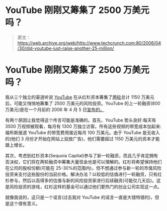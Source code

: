 # YouTube 刚刚又筹集了 2500 万美元吗？

> 原文：<https://web.archive.org/web/http://www.techcrunch.com:80/2006/04/30/did-youtube-just-raise-another-25-million/>

# YouTube 刚刚又筹集了 2500 万美元吗？

 [](https://web.archive.org/web/20221006012550/http://www.youtube.com/) 我从三个独立的渠道听说 [YouTube](https://web.archive.org/web/20221006012550/http://www.youtube.com/) 在从红杉资本筹集了[两轮](https://web.archive.org/web/20221006012550/http://www.youtube.com/t/pr_051107_funding)总计 1150 万美元后，可能又悄悄地筹集了 2500 万美元的风险投资。YouTube 的上一轮融资(800 万美元)是在一个月前的 2006 年 4 月 5 日[宣布的。](https://web.archive.org/web/20221006012550/http://www.youtube.com/t/pr_060405_funding)

有两个原因让我觉得这个传言可能是准确的。首先，YouTube 势头良好:每天有 3500 万视频被观看，每月有 1300 万独立访客。所有这些视频的带宽成本加起来:福布斯报道 YouTube 的带宽费用接近每月 100 万美元。由于 YouTube 是无收入的(他们 3 月份才开始在网站上投放广告)，他们需要超过 1150 万美元的资本才能跟上增长。

其次，考虑到红杉资本(Sequoia Capital)参与了新一轮融资，而且几乎肯定拥有否决权，它们将在两轮融资中筹集大量现金也是可以理解的。红杉将希望保持他们在公司的股权份额(可能在 25-30%的范围内)，但不想通过参与新一轮的市值风险投资来支付这些股份的当前价格。解决办法？以较低的估值进行一轮融资，只有红杉参与，然后以高得多的估值与新的风险投资家进行后续融资(可能仅几天后)。这是风险投资的游戏，红杉这样的基金可以通过他们更热门的创业公司实现这一点。

就像我说的，这只是一个谣言(过去我对 YouTube 的谣言一直是大错特错的)，但是这个很有意义。